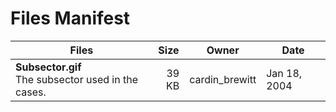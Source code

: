 # Files Manifest

<table>
  <thead>
    <tr>
      <th>Files</th>
      <th>Size</th>
      <th>Owner</th>
      <th>Date</th>
    </tr>
  </thead>
    <tr>
      <td><strong>Subsector.gif</strong><br />The subsector used in the cases.</td>
      <td width="10%" style="text-align: right;">39 KB</td>
      <td width="12%" style="text-align: right;">cardin_brewitt</td>
      <td>Jan 18, 2004</td>
    </tr>
  <tbody>
  </tbody>
</table>
